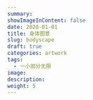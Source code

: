 ```yaml
---
summary:
showImageInContent: false
date: 2020-01-01
title: 身体图景
slug: bodyscape
draft: true
categories: artwork
tags:
  - 一小部分无限
image:
description:
weight: 5
---
```


